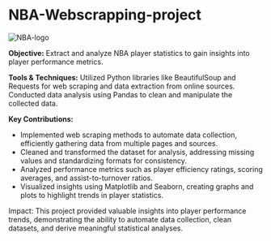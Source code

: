 # NBA-Webscrapping-project

![NBA-logo](https://github.com/user-attachments/assets/05a52bdd-9c5b-4b15-9849-870293ad7539)

**Objective:** Extract and analyze NBA player statistics to gain insights into player performance metrics.

**Tools & Techniques:** Utilized Python libraries like BeautifulSoup and Requests for web scraping and data extraction from online sources. Conducted data analysis using Pandas to clean and manipulate the collected data.

**Key Contributions:**

* Implemented web scraping methods to automate data collection, efficiently gathering data from multiple pages and sources.
* Cleaned and transformed the dataset for analysis, addressing missing values and standardizing formats for consistency.
* Analyzed performance metrics such as player efficiency ratings, scoring averages, and assist-to-turnover ratios.
* Visualized insights using Matplotlib and Seaborn, creating graphs and plots to highlight trends in player statistics.
  


Impact: This project provided valuable insights into player performance trends, demonstrating the ability to automate data collection, clean datasets, and derive meaningful statistical analyses.
   
